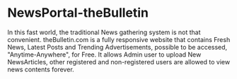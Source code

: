 # NewsPortal-theBulletin
In this fast world, the traditional News gathering system is not that convenient. theBulletin.com is a fully responsive website that contains Fresh News, Latest Posts and Trending Advertisements, possible to be accessed, "Anytime-Anywhere", for Free. It allows Admin user to upload New NewsArticles, other registered and non-registered users are allowed to view news contents forever.
